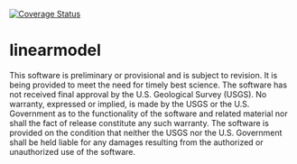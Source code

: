 [![Coverage Status](https://coveralls.io/repos/github/mdomanski-usgs/linearmodel/badge.svg?branch=master)](https://coveralls.io/github/mdomanski-usgs/linearmodel?branch=master)

# linearmodel
This software is preliminary or provisional and is subject to revision. It is being provided to meet the need for timely best science. The software has not received final approval by the U.S. Geological Survey (USGS). No warranty, expressed or implied, is made by the USGS or the U.S. Government as to the functionality of the software and related material nor shall the fact of release constitute any such warranty. The software is provided on the condition that neither the USGS nor the U.S. Government shall be held liable for any damages resulting from the authorized or unauthorized use of the software.
